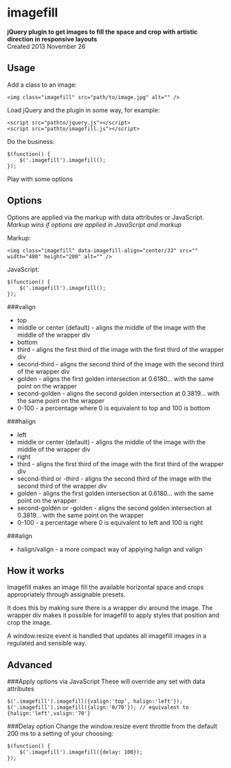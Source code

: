 imagefill
=========

**jQuery plugin to get images to fill the space and crop with artistic direction in responsive layouts**  
Created 2013 November 26

Usage
-----
Add a class to an image:
```
<img class="imagefill" src="path/to/image.jpg" alt="" />
```
Load jQuery and the plugin in some way, for example:
```
<script src="pathto/jquery.js"></script>
<script src="pathto/imagefill.js"></script>
```

Do the business:
```
$(function() {
    $('.imagefill').imagefill();
});
```
Play with some options

Options
-------

Options are applied via the markup with data attributes or JavaScript.  
*Markup wins if options are applied in JavaScript and markup*

Markup:
```
<img class="imagefill" data-imagefill-align="center/33" src="" width="400" height="200" alt="" />
```

JavaScript:
```
$(function() {
    $('.imagefill').imagefill();    
});
```

###valign
* top
* middle or center (default) - aligns the middle of the image with the middle of the wrapper div
* bottom
* third - aligns the first third of the image with the first third of the wrapper div
* second-third - aligns the second third of the image with the second third of the wrapper div
* golden - aligns the first golden intersection at 0.6180... with the same point on the wrapper
* second-golden - aligns the second golden intersection at 0.3819... with the same point on the wrapper
* 0-100 - a percentage where 0 is equivalent to top and 100 is bottom

###halign
* left
* middle or center (default) - aligns the middle of the image with the middle of the wrapper div
* right
* third - aligns the first third of the image with the first third of the wrapper div
* second-third or -third - aligns the second third of the image with the second third of the wrapper div
* golden - aligns the first golden intersection at 0.6180... with the same point on the wrapper
* second-golden or -golden - aligns the second golden intersection at 0.3819... with the same point on the wrapper
* 0-100 - a percentage where 0 is equivalent to left and 100 is right

###align
* halign/valign - a more compact way of applying halign and valign

How it works
------------
Imagefill makes an image fill the available horizontal space and crops appropriately through assignable presets.

It does this by making sure there is a wrapper div around the image. The wrapper div makes it possible for imagefill to apply styles that position and crop the image.

A window.resize event is handled that updates all imagefill images in a regulated and sensible way.


Advanced
--------

    
###Apply options via JavaScript
These will override any set with data attributes
```
$('.imagefill').imagefill({valign:'top', halign:'left'});
$('.imagefill').imagefill({align:'0/70'}); // equivalent to {halign:'left',valign:'70'}
```

###Delay option
Change the window.resize event throttle from the default 200 ms to a setting of your choosing:
```
$(function() {
    $('.imagefill').imagefill({delay: 100});
});
```